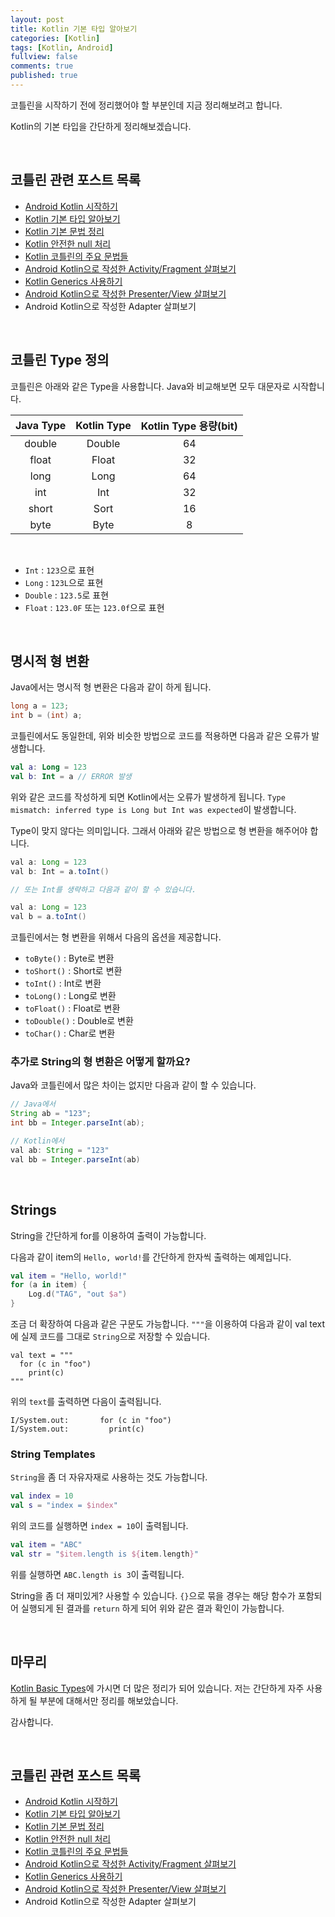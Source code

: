 ```yaml
---
layout: post
title: Kotlin 기본 타입 알아보기
categories: [Kotlin]
tags: [Kotlin, Android]
fullview: false
comments: true
published: true
---
```


코틀린을 시작하기 전에 정리했어야 할 부분인데 지금 정리해보려고 합니다.

Kotlin의 기본 타입을 간단하게 정리해보겠습니다.


<br />

## 코틀린 관련 포스트 목록

- [Android Kotlin 시작하기](/androiddev/kotlin/2016/07/31/Kotlin-Android-Start.html)
- [Kotlin 기본 타입 알아보기](/kotlin/2016/10/02/Kotlin-Basic-Types.html)
- [Kotlin 기본 문법 정리](/kotlin/2016/08/02/Basic-Kotlin-01.html)
- [Kotlin 안전한 null 처리](/kotlin/2016/08/04/Kotlin-Null-Safety.html)
- [Kotlin 코틀린의 주요 문법들](/kotlin/2016/08/07/Kotlin-Idioms.html)
- [Android Kotlin으로 작성한 Activity/Fragment 살펴보기](/androiddev/kotlin/2016/09/04/Android-Kotlin-Base-Activity_Fragment.html)
- [Kotlin Generics 사용하기](/kotlin/android/2016/09/08/Kotlin-Generics.html)
- [Android Kotlin으로 작성한 Presenter/View 살펴보기](/androiddev/kotlin/2016/09/22/Android-Base-Presenter_View.html)
- Android Kotlin으로 작성한 Adapter 살펴보기


<br />

## 코틀린 Type 정의

코틀린은 아래와 같은 Type을 사용합니다. Java와 비교해보면 모두 대문자로 시작합니다.

| Java Type | Kotlin Type |  Kotlin Type 용량(bit)   |
| :-------: | :---------: | :---------------------: |
| double    | Double      | 64                      |
| float     | Float       | 32                      |
| long      | Long        | 64                      |
| int       | Int         | 32                      |
| short     | Sort        | 16                      |
| byte      | Byte        | 8                       |


<br />

- `Int` : `123`으로 표현
- `Long` : `123L`으로 표현
- `Double` : `123.5`로 표현
- `Float` : `123.0F` 또는 `123.0f`으로 표현


<br />

## 명시적 형 변환

Java에서는 명시적 형 변환은 다음과 같이 하게 됩니다.

```java
long a = 123;
int b = (int) a;
```

코틀린에서도 동일한데, 위와 비슷한 방법으로 코드를 적용하면 다음과 같은 오류가 발생합니다.

```kotlin
val a: Long = 123
val b: Int = a // ERROR 발생
```

위와 같은 코드를 작성하게 되면 Kotlin에서는 오류가 발생하게 됩니다. `Type mismatch: inferred type is Long but Int was expected`이 발생합니다.

Type이 맞지 않다는 의미입니다. 그래서 아래와 같은 방법으로 형 변환을 해주어야 합니다.

```java
val a: Long = 123
val b: Int = a.toInt()

// 또는 Int를 생략하고 다음과 같이 할 수 있습니다.

val a: Long = 123
val b = a.toInt()
```

코틀린에서는 형 변환을 위해서 다음의 옵션을 제공합니다.

- `toByte()` : Byte로 변환
- `toShort()` : Short로 변환
- `toInt()` : Int로 변환
- `toLong()` : Long로 변환
- `toFloat()` : Float로 변환
- `toDouble()` : Double로 변환
- `toChar()` : Char로 변환


### 추가로 String의 형 변환은 어떻게 할까요?

Java와 코틀린에서 많은 차이는 없지만 다음과 같이 할 수 있습니다.

```java
// Java에서
String ab = "123";
int bb = Integer.parseInt(ab);

// Kotlin에서
val ab: String = "123"
val bb = Integer.parseInt(ab)
```


<br />

## Strings

String을 간단하게 for를 이용하여 출력이 가능합니다.

다음과 같이 item의 `Hello, world!`를 간단하게 한자씩 출력하는 예제입니다.

```kotlin
val item = "Hello, world!"
for (a in item) {
    Log.d("TAG", "out $a")
}
```

조금 더 확장하여 다음과 같은 구문도 가능합니다. `"""`을 이용하여 다음과 같이 val text에 실제 코드를 그대로 `String`으로 저장할 수 있습니다.

```
val text = """
  for (c in "foo")
    print(c)
"""
```

위의 `text`를 출력하면 다음이 출력됩니다.

```
I/System.out:       for (c in "foo")
I/System.out:         print(c)
```

### String Templates

`String`을 좀 더 자유자재로 사용하는 것도 가능합니다.

```kotlin
val index = 10
val s = "index = $index"
```

위의 코드를 실행하면 `index = 10`이 출력됩니다.

```kotlin
val item = "ABC"
val str = "$item.length is ${item.length}"
```

위를 실행하면 `ABC.length is 3`이 출력됩니다.

String을 좀 더 재미있게? 사용할 수 있습니다. `{}`으로 묶을 경우는 해당 함수가 포함되어 실행되게 된 결과를 `return` 하게 되어 위와 같은 결과 확인이 가능합니다.


<br />

## 마무리

[Kotlin Basic Types](https://kotlinlang.org/docs/reference/basic-types.html)에 가시면 더 많은 정리가 되어 있습니다. 저는 간단하게 자주 사용하게 될 부분에 대해서만 정리를 해보았습니다.

감사합니다.


<br />

## 코틀린 관련 포스트 목록

- [Android Kotlin 시작하기](/androiddev/kotlin/2016/07/31/Kotlin-Android-Start.html)
- [Kotlin 기본 타입 알아보기](/kotlin/2016/10/02/Kotlin-Basic-Types.html)
- [Kotlin 기본 문법 정리](/kotlin/2016/08/02/Basic-Kotlin-01.html)
- [Kotlin 안전한 null 처리](/kotlin/2016/08/04/Kotlin-Null-Safety.html)
- [Kotlin 코틀린의 주요 문법들](/kotlin/2016/08/07/Kotlin-Idioms.html)
- [Android Kotlin으로 작성한 Activity/Fragment 살펴보기](/androiddev/kotlin/2016/09/04/Android-Kotlin-Base-Activity_Fragment.html)
- [Kotlin Generics 사용하기](/kotlin/android/2016/09/08/Kotlin-Generics.html)
- [Android Kotlin으로 작성한 Presenter/View 살펴보기](/androiddev/kotlin/2016/09/22/Android-Base-Presenter_View.html)
- Android Kotlin으로 작성한 Adapter 살펴보기
